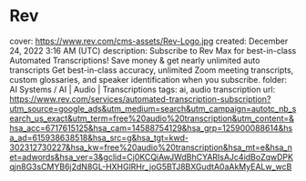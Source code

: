 # Rev

cover: https://www.rev.com/cms-assets/Rev-Logo.jpg
created: December 24, 2022 3:16 AM (UTC)
description: Subscribe to Rev Max for best-in-class Automated Transcriptions! Save money & get nearly unlimited auto transcripts Get best-in-class accuracy, unlimited Zoom meeting transcripts, custom glossaries, and speaker identification when you subscribe.
folder: AI Systems / AI | Audio | Transcriptions
tags: ai, audio transcription
url: https://www.rev.com/services/automated-transcription-subscription?utm_source=google_ads&utm_medium=search&utm_campaign=autotc_nb_search_us_exact&utm_term=free%20audio%20transcription&utm_content=&hsa_acc=6717615125&hsa_cam=14588754129&hsa_grp=125900088614&hsa_ad=615938638518&hsa_src=g&hsa_tgt=kwd-302312730227&hsa_kw=free%20audio%20transcription&hsa_mt=e&hsa_net=adwords&hsa_ver=3&gclid=Cj0KCQiAwJWdBhCYARIsAJc4idBoZqwDPKqjn8G3sCMYB6j2dN8GL-HXHGlRHr_joG5BTJ8BXGudtA0aAkMyEALw_wcB